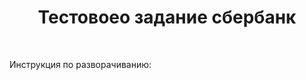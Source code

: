 <p align="center">
    <h1 align="center">Тестовоео задание сбербанк</h1>
    <br>
</p>

Инструкция по разворачиванию: